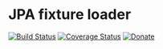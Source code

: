 JPA fixture loader
==================

[![Build Status](https://travis-ci.org/dontdrinkandroot/fixtures.java.svg?branch=master)](https://travis-ci.org/dontdrinkandroot/fixtures.java)
[![Coverage Status](https://coveralls.io/repos/github/dontdrinkandroot/fixtures.java/badge.svg?branch=master)](https://coveralls.io/github/dontdrinkandroot/fixtures.java?branch=master)
[![Donate](https://img.shields.io/badge/Donate-PayPal-green.svg)](https://www.paypal.com/cgi-bin/webscr?cmd=_donations&business=W9NAXW8YAZ4D6&item_name=fixtures.java%20Donation&currency_code=EUR)
